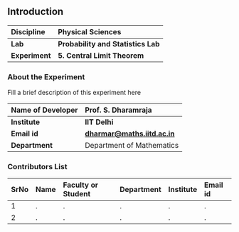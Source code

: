 ## Introduction


<b>Discipline | <b> Physical Sciences
:--|:--|
<b> Lab | <b> Probability and Statistics Lab
<b> Experiment|     <b> 5. Central Limit Theorem

### About the Experiment 

Fill a brief description of this experiment here

<b>Name of Developer | <b> Prof. S. Dharamraja
:--|:--|
<b> Institute | <b> IIT Delhi
<b> Email id|     <b>  dharmar@maths.iitd.ac.in
<b> Department | Department of Mathematics

### Contributors List

SrNo | Name | Faculty or Student | Department| Institute | Email id
:--|:--|:--|:--|:--|:--|
1 | . | . | . | . | .
2 | . | . | . | . | .
